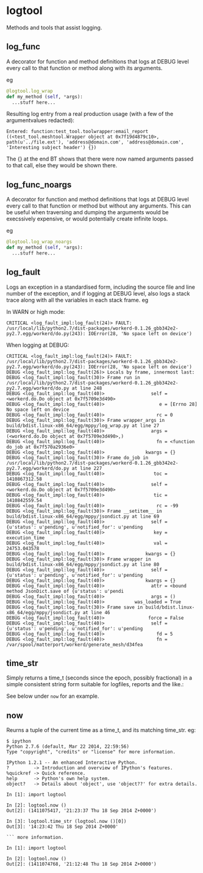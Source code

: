 logtool
=======

Methods and tools that assist logging.

log_func
--------

A decorator for function and method definitions that logs at DEBUG
level every call to that function or method along with its arguments.

eg

```python
@logtool.log_wrap
def my_method (self, *args):
  ...stuff here...
```

Resulting log entry from a real production usage (with a few of the argumentvalues redacted):

```
Entered: function:test_tool.toolwrapper:email_report ((<test_tool.meshtool.Wrapper object at 0x7f19d4879c10>, path(u'../file.ext'), 'address@domain.com', 'address@domain.com', 'Interesting subject header') {})
```

The {} at the end BT shows that there were now named arguments passed to that call, else they would be shown there.

log_func_noargs
---------------

A decorator for function and method definitions that logs at DEBUG
level every call to that function or method but without any arguments.
This can be useful when traversing and dumping the arguments would be
execssively expensive, or would potentially create infinite loops.

eg

```python
@logtool.log_wrap_noargs
def my_method (self, *args):
  ...stuff here...
```

log_fault
---------

Logs an exception in a standardised form, including the source file
and line number of the exception, and if logging at DEBUG level, also
logs a stack trace along with all the variables in each stack frame.
eg

In WARN or high mode:

```
CRITICAL <log_fault_impl:log_fault(24)> FAULT: /usr/local/lib/python2.7/dist-packages/workerd-0.1.26_gbb342e2-py2.7.egg/workerd/do.py(243): IOError(28, 'No space left on device')
```

When logging at DEBUG:

```
CRITICAL <log_fault_impl:log_fault(24)> FAULT: /usr/local/lib/python2.7/dist-packages/workerd-0.1.26_gbb342e2-py2.7.egg/workerd/do.py(243): IOError(28, 'No space left on device')
DEBUG <log_fault_impl:log_fault(26)> Locals by frame, innermost last:
DEBUG <log_fault_impl:log_fault(30)> Frame run in /usr/local/lib/python2.7/dist-packages/workerd-0.1.26_gbb342e2-py2.7.egg/workerd/do.py at line 248
DEBUG <log_fault_impl:log_fault(40)>                 self = <workerd.do.Do object at 0x7f5709e3d490>
DEBUG <log_fault_impl:log_fault(40)>                    e = [Errno 28] No space left on device
DEBUG <log_fault_impl:log_fault(40)>                   rc = 0
DEBUG <log_fault_impl:log_fault(30)> Frame wrapper_args in build/bdist.linux-x86_64/egg/mppy/log_wrap.py at line 27
DEBUG <log_fault_impl:log_fault(40)>                 args = (<workerd.do.Do object at 0x7f5709e3d490>,)
DEBUG <log_fault_impl:log_fault(40)>                   fn = <function do_job at 0x7f570a2936e0>
DEBUG <log_fault_impl:log_fault(40)>               kwargs = {}
DEBUG <log_fault_impl:log_fault(30)> Frame do_job in /usr/local/lib/python2.7/dist-packages/workerd-0.1.26_gbb342e2-py2.7.egg/workerd/do.py at line 227
DEBUG <log_fault_impl:log_fault(40)>                  toc = 1410867312.58
DEBUG <log_fault_impl:log_fault(40)>                 self = <workerd.do.Do object at 0x7f5709e3d490>
DEBUG <log_fault_impl:log_fault(40)>                  tic = 1410842559.54
DEBUG <log_fault_impl:log_fault(40)>                   rc = -99
DEBUG <log_fault_impl:log_fault(30)> Frame __setitem__ in build/bdist.linux-x86_64/egg/mppy/jsondict.py at line 69
DEBUG <log_fault_impl:log_fault(40)>                 self = {u'status': u'pending', u'notified_for': u'pending
DEBUG <log_fault_impl:log_fault(40)>                  key = execution_time
DEBUG <log_fault_impl:log_fault(40)>                  val = 24753.043578
DEBUG <log_fault_impl:log_fault(40)>               kwargs = {}
DEBUG <log_fault_impl:log_fault(30)> Frame wrapper in build/bdist.linux-x86_64/egg/mppy/jsondict.py at line 80
DEBUG <log_fault_impl:log_fault(40)>                 self = {u'status': u'pending', u'notified_for': u'pending
DEBUG <log_fault_impl:log_fault(40)>               kwargs = {}
DEBUG <log_fault_impl:log_fault(40)>                 attr = <bound method JsonDict.save of {u'status': u'pendi
DEBUG <log_fault_impl:log_fault(40)>                 args = ()
DEBUG <log_fault_impl:log_fault(40)>           was_loaded = True
DEBUG <log_fault_impl:log_fault(30)> Frame save in build/bdist.linux-x86_64/egg/mppy/jsondict.py at line 46
DEBUG <log_fault_impl:log_fault(40)>                force = False
DEBUG <log_fault_impl:log_fault(40)>                 self = {u'status': u'pending', u'notified_for': u'pending
DEBUG <log_fault_impl:log_fault(40)>                   fd = 5
DEBUG <log_fault_impl:log_fault(40)>                   fn = /var/spool/matterport/workerd/generate_mesh/d34fea
```

time_str
--------

Simply returns a time_t (seconds since the epoch, possibly fractional)
in a simple consistent string form suitable for logfiles, reports and
the like.:

See below under `now` for an example.

now
---

Reurns a tuple of the current time as a time_t, and its matching
time_str.  eg:

```
$ ipython
Python 2.7.6 (default, Mar 22 2014, 22:59:56)
Type "copyright", "credits" or "license" for more information.

IPython 1.2.1 -- An enhanced Interactive Python.
?         -> Introduction and overview of IPython's features.
%quickref -> Quick reference.
help      -> Python's own help system.
object?   -> Details about 'object', use 'object??' for extra details.

In [1]: import logtool

In [2]: logtool.now ()
Out[2]: (1411075417, '21:23:37 Thu 18 Sep 2014 Z+0000')

In [3]: logtool.time_str (logtool.now ()[0])
Out[3]: '14:23:42 Thu 18 Sep 2014 Z+0000'

``` more information.

In [1]: import logtool

In [2]: logtool.now ()
Out[2]: (1411074768, '21:12:48 Thu 18 Sep 2014 Z+0000')
